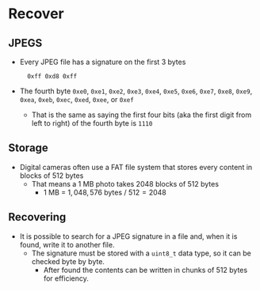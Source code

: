 # Recover

## JPEGS
- Every JPEG file has a signature on the first 3 bytes

        0xff 0xd8 0xff
- The fourth byte `0xe0`, `0xe1`, `0xe2`, `0xe3`, `0xe4`, `0xe5`, `0xe6`, `0xe7`, `0xe8`, `0xe9`, `0xea`, `0xeb`, `0xec`, `0xed`, `0xee`, or `0xef`
    - That is the same as saying the first four bits (aka the first digit from left to right) of the fourth byte is `1110`

## Storage
- Digital cameras often use a FAT file system that stores every content in blocks of 512 bytes
    - That means a 1 MB photo takes 2048 blocks of 512 bytes
        - $1$ MB  = $1,048,576$ bytes $/$ $512 = 2048$

## Recovering
- It is possible to search for a JPEG signature in a file and, when it is found, write it to another file.  
    - The signature must be stored with a `uint8_t` data type, so it can be checked byte by byte.  
        - After found the contents can be written in chunks of 512 bytes for efficiency.  
